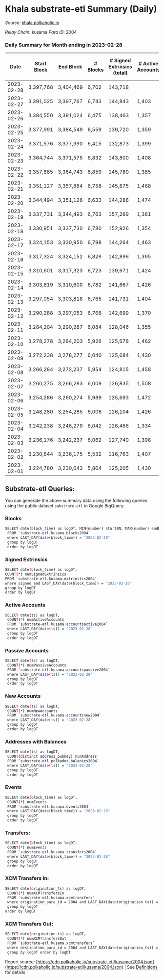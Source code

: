# Khala substrate-etl Summary (Daily)

_Source_: [khala.polkaholic.io](https://khala.polkaholic.io)

*Relay Chain*: kusama
*Para ID*: 2004



### Daily Summary for Month ending in 2023-02-28


| Date | Start Block | End Block | # Blocks | # Signed Extrinsics (total) | # Active Accounts | # Passive | # New | # Addresses with Balances | # Events | # Transfers | # XCM Transfers In | # XCM Transfers Out | Issues | 
| ---- | ----------- | --------- | -------- | --------------------------- | ----------------- | --------- | ----- | ------------------------- | -------- | ----------- | ------------------ | ------------------- | ------ |
| 2023-02-28 | 3,397,768 | 3,404,469 | 6,702 | 143,718 |  |  |  | 23,764 | 2,340,764 | 134,296 ($971,763.22) | 7 ($339.26) | 4 ($253.14) |  |
| 2023-02-27 | 3,391,025 | 3,397,767 | 6,743 | 144,843 | 1,403 | 617 | 29 | 23,728 | 2,349,185 | 134,066 ($524,991.62) | 8 ($469.17) | 6 ($310.24) |  |
| 2023-02-26 | 3,384,550 | 3,391,024 | 6,475 | 138,463 | 1,357 | 582 | 46 | 23,727 | 2,248,918 | 128,308 ($607,818.25) | 2 ($266.71) | 2  |  |
| 2023-02-25 | 3,377,991 | 3,384,549 | 6,559 | 139,720 | 1,359 | 582 | 33 | 23,697 | 2,316,686 | 129,362 ($450,717.08) | 3 ($114.58) | 4  |  |
| 2023-02-24 | 3,371,576 | 3,377,990 | 6,415 | 132,873 | 1,399 | 539 | 26 | 23,677 | 2,165,488 | 123,108 ($420,694.32) | 4 ($181.60) | 4  |  |
| 2023-02-23 | 3,364,744 | 3,371,575 | 6,832 | 143,800 | 1,408 | 579 | 39 | 23,685 | 2,343,831 | 134,762 ($2,615,845.23) | 4 ($644.68) | 3  |  |
| 2023-02-22 | 3,357,885 | 3,364,743 | 6,859 | 145,780 | 1,385 | 566 | 35 | 23,660 | 2,371,402 | 135,987 ($739,602.63) | 4 ($62.60) | 3  |  |
| 2023-02-21 | 3,351,127 | 3,357,884 | 6,758 | 145,875 | 1,468 | 759 | 67 | 23,646 | 2,370,286 | 134,767 ($30,709,059.59) | 9 ($1,011.02) | 5  |  |
| 2023-02-20 | 3,344,494 | 3,351,126 | 6,633 | 144,288 | 1,474 | 709 | 55 | 23,598 | 2,355,230 | 132,565 ($2,071,784.17) | 7 ($271.47) |   |  |
| 2023-02-19 | 3,337,731 | 3,344,493 | 6,763 | 157,269 | 1,381 | 648 | 51 | 23,559 | 2,470,191 | 133,609 ($1,251,621.63) | 7 ($520.55) |   |  |
| 2023-02-18 | 3,330,951 | 3,337,730 | 6,780 | 152,926 | 1,354 | 558 | 20 | 23,521 | 2,429,058 | 134,439 ($660,326.91) | 5 ($349.69) |   |  |
| 2023-02-17 | 3,324,153 | 3,330,950 | 6,798 | 144,264 | 1,463 | 554 | 66 | 23,533 | 2,345,314 | 134,131 ($3,164,731.08) | 13 ($2,175.83) |   |  |
| 2023-02-16 | 3,317,324 | 3,324,152 | 6,829 | 142,896 | 1,395 | 632 | 32 | 23,483 | 2,333,143 | 134,112 ($777,521.81) | 8 ($1,808.03) |   |  |
| 2023-02-15 | 3,310,601 | 3,317,323 | 6,723 | 139,971 | 1,424 | 708 | 38 | 23,472 | 2,293,491 | 132,835 ($1,619,598.16) | 12 ($330.94) |   |  |
| 2023-02-14 | 3,303,819 | 3,310,600 | 6,782 | 141,667 | 1,426 | 651 | 32 | 23,468 | 2,321,444 | 134,418 ($1,535,376.16) | 13 ($943.90) |   |  |
| 2023-02-13 | 3,297,054 | 3,303,818 | 6,765 | 141,731 | 1,404 | 667 | 28 | 23,457 | 2,313,043 | 133,623 ($1,032,488.57) | 3 ($111.84) |   |  |
| 2023-02-12 | 3,290,288 | 3,297,053 | 6,766 | 142,699 | 1,370 | 565 | 30 | 23,451 | 2,322,327 | 134,058 ($1,052,851.01) | 4 ($1,048.73) |   |  |
| 2023-02-11 | 3,284,204 | 3,290,287 | 6,084 | 128,046 | 1,355 | 579 | 24 | 23,440 | 6,473,373 | 120,104 ($647,453.04) | 6 ($446.67) |   |  |
| 2023-02-10 | 3,278,278 | 3,284,203 | 5,926 | 125,678 | 1,462 | 744 | 27 | 23,431 | 7,465,714 | 116,547 ($946,299.14) | 8 ($1,003.77) |   |  |
| 2023-02-09 | 3,272,238 | 3,278,277 | 6,040 | 125,684 | 1,430 | 535 | 35 | 23,425 | 7,488,319 | 117,667 ($1,502,860.85) | 23 ($2,119.31) |   |  |
| 2023-02-08 | 3,266,284 | 3,272,237 | 5,954 | 124,815 | 1,458 | 581 | 42 | 23,404 | 7,359,579 | 116,658 ($953,190.34) | 7 ($484.33) |   |  |
| 2023-02-07 | 3,260,275 | 3,266,283 | 6,009 | 126,835 | 1,508 | 723 | 56 | 23,377 | 7,413,161 | 118,028 ($1,677,724.71) | 29 ($5,445.01) |   |  |
| 2023-02-06 | 3,254,286 | 3,260,274 | 5,989 | 125,693 | 1,472 | 703 | 38 | 23,340 | 7,436,872 | 117,542 ($1,434,586.71) | 31 ($2,407.95) |   |  |
| 2023-02-05 | 3,248,280 | 3,254,285 | 6,006 | 126,104 | 1,426 | 654 | 43 | 23,319 | 7,408,192 | 118,517 ($1,255,421.46) | 40 ($2,911.50) |   |  |
| 2023-02-04 | 3,242,238 | 3,248,279 | 6,042 | 126,466 | 1,334 | 492 | 34 | 23,300 | 7,429,420 | 118,560 ($537,971.22) | 9 ($1,598.73) |   |  |
| 2023-02-03 | 3,236,176 | 3,242,237 | 6,062 | 127,740 | 1,398 | 631 | 51 | 23,282 | 7,458,008 | 119,681 ($786,440.25) | 10 ($1,300.68) |   |  |
| 2023-02-02 | 3,230,644 | 3,236,175 | 5,532 | 116,763 | 1,407 | 532 | 33 | 23,259 | 6,830,036 | 108,780 ($934,094.75) | 11 ($943.57) |   |  |
| 2023-02-01 | 3,224,780 | 3,230,643 | 5,864 | 125,205 | 1,430 | 566 | 37 | 23,262 | 7,082,142 | 114,644 ($2,498,455.62) | 19 ($594.68) |   |  |

## Substrate-etl Queries:
You can generate the above summary data using the following queries using the public dataset `substrate-etl` in Google BigQuery:

### Blocks
```bash
SELECT date(block_time) as logDT, MIN(number) startBN, MAX(number) endBN, COUNT(*) numBlocks 
 FROM `substrate-etl.kusama.blocks2004`  
 where LAST_DAY(date(block_time)) = "2023-02-28" 
 group by logDT 
 order by logDT
```

### Signed Extrinsics
```bash
SELECT date(block_time) as logDT, 
COUNT(*) numSignedExtrinsics 
FROM `substrate-etl.kusama.extrinsics2004`  
where signed and LAST_DAY(date(block_time)) = "2023-02-28" 
group by logDT 
order by logDT
```

### Active Accounts
```bash
SELECT date(ts) as logDT, 
 COUNT(*) numActiveAccounts 
 FROM `substrate-etl.kusama.accountsactive2004` 
 where LAST_DAY(date(ts)) = "2023-02-28" 
 group by logDT 
 order by logDT
```

### Passive Accounts
```bash
SELECT date(ts) as logDT, 
 COUNT(*) numPassiveAccounts 
 FROM `substrate-etl.kusama.accountspassive2004` 
 where LAST_DAY(date(ts)) = "2023-02-28" 
 group by logDT 
 order by logDT
```

### New Accounts
```bash
SELECT date(ts) as logDT, 
 COUNT(*) numNewAccounts 
 FROM `substrate-etl.kusama.accountsnew2004` 
 where LAST_DAY(date(ts)) = "2023-02-28" 
 group by logDT
 order by logDT
```

### Addresses with Balances
```bash
SELECT date(ts) as logDT,
 COUNT(distinct address_pubkey) numAddress 
 FROM `substrate-etl.polkadot.balances2004` 
 where LAST_DAY(date(ts)) = "2023-02-28" 
 group by logDT 
 order by logDT
```

### Events
```bash
SELECT date(block_time) as logDT, 
 COUNT(*) numEvents 
 FROM `substrate-etl.kusama.events2004` 
 where LAST_DAY(date(block_time)) = "2023-02-28" 
 group by logDT 
 order by logDT
```

### Transfers:
```bash
SELECT date(block_time) as logDT, 
 COUNT(*) numEvents 
 FROM `substrate-etl.kusama.transfers2004` 
 where LAST_DAY(date(block_time)) = "2023-02-28" 
 group by logDT 
 order by logDT
```

### XCM Transfers In:
```bash
SELECT date(origination_ts) as logDT, 
 COUNT(*) numXCMTransfersIn 
 FROM `substrate-etl.kusama.xcmtransfers` 
 where origination_para_id = 2004 and LAST_DAY(date(origination_ts)) = "2023-02-28" 
 group by logDT 
order by logDT
```

### XCM Transfers Out:
```bash
SELECT date(origination_ts) as logDT, 
 COUNT(*) numXCMTransfersOut 
 FROM `substrate-etl.kusama.xcmtransfers` 
 where destination_para_id = 2004 and LAST_DAY(date(origination_ts)) = "2023-02-28" 
 group by logDT order by logDT
```


Report source: [https://cdn.polkaholic.io/substrate-etl/kusama/2004.json](https://cdn.polkaholic.io/substrate-etl/kusama/2004.json) | See [Definitions](/DEFINITIONS.md) for details
